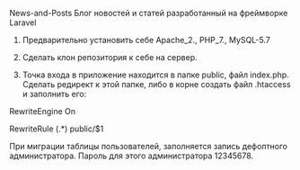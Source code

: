 News-and-Posts
Блог новостей и статей разработанный на фреймворке Laravel

1. Предварительно установить себе Apache_2., PHP_7., MySQL-5.7

2. Сделать клон репозитория к себе на сервер.

3. Точка входа в приложение находится в папке public, файл index.php. Сделать редирект к этой папке, либо в корне создать файл .htaccess и заполнить его:

RewriteEngine On

RewriteRule (.*) public/$1

При миграции таблицы пользователей, заполняется запись дефолтного администратора. Пароль для этого администратора 12345678. 
